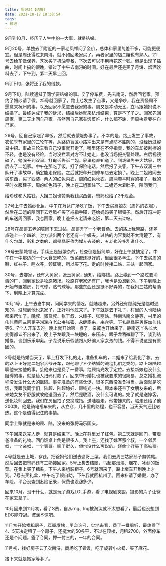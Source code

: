 ```yaml
---
title: 周记34【结婚】
date: 2021-10-17 18:38:54
tags:
- 日记
---
```


9月到10月，经历了人生中的一大事，就是结婚。

9月20号，单独去了附近的一家老凤祥问了金价，总体和家里的差不多，可能更便宜。但是周还得过来南浔，就不如回老家买了。再者家里的店二姐也有熟人。21号去给车做保养，这次买了机油套餐，下次去可以不用再花这个钱。但是出现了插曲，时间上搞的很晚，错过了中午去南浔的时间。好在最后还是买了月饼、烟酒饮料去了，下午到，第二天早上回。

9月下旬，张将还了我的借款。

9月下旬，陆续通知了同学要结婚的事。交了停车费，先去南浔，然后回老家。预约了婚纱请了假。25号就回家了，路上也发生了点事，又是争吵，我在责怪周不愿意来杭州的事，以及回家不愿意去我家的事。周又是冲动无比，立马跟她妈说不结婚了。最终达成了我的诉求，结婚后她就来杭州结束，算是不了了之。回家先回周家，第二天才回自己家。虽然回自己家有饭菜吃，什么都不缺，但周执意要在自己家。

26号，回自己家吃了早饭，然后就去蒙城办事了。不幸的是，路上发生了事故，农忙季节家里的三轮车等，从路边盲区小路冲出来是有点防不胜防的，没经历过容易中招。事故三轮车看自己没事就开走了，嘴里还在不停指责，我的车却被刮擦的不轻。也是没有经验，当时没拦着对方不让她走，也没当场报交警处理。右后视镜碎了，勉强开到双涧，打电话告诉二姐，家里也都知道了。到城里先去大姑家，然后去了二姐家。中午在那吃了饭，打了保险电话，然后报了交警，下午去双涧三中队开了事故单，确定能走保险。之后就把车开到修车店去定损了。晚上二姐陪同去买东西，买了西装、两人的红色内衣，周的红色秋衣，周两套平时穿的裙子，我的平时衣服鞋子，周的红色箱子，晚上在二姐家住下。二姐还大着肚子，陪同我们。

给珍珠和大姑钱，大姐二姐也赞助我钱买西装，爸妈也给了2千现金。

27号上午去婚纱化妆，中午在万达广场吃了饭，下午去买离娘衣（周妈的衣服），然后在二姐的陪同下去老凤祥买了戒指手镯，还给妈妈买了银镯子。然后开冯冲哥的车送周回家，我也回家。晚上爸把五老请来吃饭，第二天去过帖。

28号在晶哥五老的陪同下去过帖，晶哥开了一个老普桑。去的路上我带路，还差点碰上一个四轮。对方派出两个老还有一个姨夫。过帖的内容我就不太清楚了，有什么包单，彩礼之类的，都是晶哥作为媒人去谈的，五老也没多乱说什么。

29号去蒙城领证，手续还是挺繁杂的，检查倒是挺简单，好在上午就搞定了。中午在一中那边的一个大食堂吃的，饭菜都还挺好的，里面很多学生。下午去买周的鞋、红袜子、睡衣等，领证嘛，所以买了花。走的时候接二姑、三姑一起回家。

30号，去嫏家，还有大舅家，张玉舅家，通知，给嫏钱。路上碰到一个路过要消毒的厂，回到家说是牧原猪场。牧原在老家还有厂，我也是没想到的。下午到晚上开始布置婚房，打气球，贴气球等。那些东西还是挺不好弄的，在我妈三姑的帮助下，到晚上才算完成。

10月1号，上午去送牛肉，问同学来的情况，就陆超来，另外还有顾纯光是临时通知的，没想到他也来家了，正好叫他过来了。下午就是去下礼了，村里的人也陆续都来帮忙了。晚叔、骚货叔、张干叔、朱婶子、张丽姑、静南浩南文静等，村里的伟伟黄同三同歪子渊渊麻老公书张密，永健家来，来宾等。下礼是晶哥勇哥加伟伟等6、7个人开车去的。晚上就开始第一餐了，亲戚也开始来了。静南这丫头长大变得都认不出来了。晚上子龙跟我一块睡的，来压床，跟子龙稍微聊了下，谈到结婚累，谈到乐乐申奥。子龙说乐乐假装跟人好骗人家女孩的钱。不得不说这是有原因的。

2号就是结婚当天了，早上打发下礼的走，准备扎车的，二姐来了给我化了妆。去的路上正好是二姐家大爷开车，跟他聊了不少结婚的流程礼俗之类的。路上跟陆超聊他来接他的事，接他来也是费了一番事。给顾纯光发了定位。去接新娘也没什么阻碍的事，就是给人扫码付款了。回来举行婚礼也被我要求的很简易，总之婚礼流程没发生什么大的阻碍。事先准备的有些仓促，很多东西没准备得当。后面就是吃饭，我跟我同学们，陆超、陆超媳妇、顾纯光一块。顾本来还带了女朋友来的，后来她女友不舒服就被他送回去了。然后是敬酒，没什么可说的。完了就是送嫁客，送化妆师回去。我们在房里拍了交换戒指。送陆超走，他带娃来的，临走还给了他200块。他是骑电瓶车来的，从立仓，几十里的路程，也不容易，当天天气还比较热。这个是值得记住的事情。

同学上账就是来的顾、陆，没来的张将马乐国庆。

下午回来送完人走，就算是结束了。晚上在群里发了红包。第二天就是回门，带着爸准备的礼物。回门饭桌上倒是很多人，我上座，还找了嫁客那个叔，一个邻居叔，一个亲叔，一个表哥。聊了挺久，但也没什么可说的。还给宁好买了高铁票。

4号就是去上城，存钱。把爸妈他们送去晶哥上梁，我们去周三姑家孙子剪鸭尾。然后回去把爸妈还有三奶接回家。5号上集去结账，马超那烟酒、烟花、冰剑的饭菜。在集上买了糖果，下午人来组装柜子。6号就回来了，路上堵车开到晚上才到。7号去买礼盒，中午吃了顿自助，下午我就回杭州了。回来补请了婚假，办了车险，平台没查到出险记录，保费也没涨多少。

回来10月，没干什么，就是玩了游戏LOL手游，看了电视剧突围。摄影的片子让爸在家去拿了。

10月回来到11月初，看了S赛，自从rng、lng被淘汰就不太想看了，最后也没想到EDG能夺冠。波澜不惊吧。

11月初开始找租房子，豆瓣发帖，平台询问，实地去看，费了一番周折，最终看了4、5天决定租了一个房子，还挺大的50多平，不过在顶楼，月租2700，外面停车还是个问题。签了合同，押一付三的，一年的合同。

11月初，找好房子去了次南浔，商场吃了顿饭，吃了旋转小火锅，买了麻花。

接下来就是搬家等事了。
